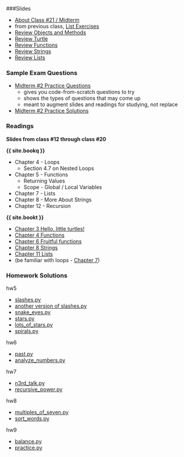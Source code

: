 <a name="class21"></a>

###Slides

* [About Class #21 / Midterm](classes/21/meta.html)
* from previous class, [List Exercises](classes/20/list_exercises.html)
* [Review Objects and Methods](classes/21/objects.html)
* [Review Turtle](classes/21/turtle.html)
* [Review Functions](classes/21/functions.html)
* [Review Strings](classes/21/strings.html)
* [Review Lists](classes/21/lists.html)

<!-- * [Selected Homework Solutions](classes/21/homework_solutions.html) -->
 
<a name="midterm2practice"></a>

### Sample Exam Questions

* [Midterm #2 Practice Questions](resources/handouts/midterm_2/midterm_2_practice.pdf)
	* gives you code-from-scratch questions to try
	* shows the types of questions that may come up
	* meant to augment slides and readings for studying, not replace
* [Midterm #2 Practice Solutions](resources/handouts/midterm_2/midterm_2_practice_solutions.pdf)


### Readings

__Slides from class #12 through class #20__

__{{ site.bookq }}__

* Chapter 4 - Loops
	* Section 4.7 on Nested Loops
* Chapter 5 - Functions
	* Returning Values
	* Scope - Global / Local Variables
* Chapter 7 - Lists
* Chapter 8 - More About Strings 
* Chapter 12 - Recursion

__{{ site.bookt }}__

* [Chapter 3 Hello, little turtles!](http://openbookproject.net/thinkcs/python/english3e/hello_little_turtles.html)
* [Chapter 4 Functions](http://openbookproject.net/thinkcs/python/english3e/functions.html)
* [Chapter 6 Fruitful functions](http://openbookproject.net/thinkcs/python/english3e/fruitful_functions.html)
* [Chapter 8 Strings](http://openbookproject.net/thinkcs/python/english3e/strings.html)
* [Chapter 11 Lists](http://openbookproject.net/thinkcs/python/english3e/lists.html)
* (be familiar with loops - [Chapter 7](http://openbookproject.net/thinkcs/python/english3e/iteration.html))

<a name="midterm2hw"></a>

### Homework Solutions

hw5

* [slashes.py](resources/code/hw5/slashes.py)
* [another version of slashes.py](resources/code/hw5/slashes_2.py)
* [snake_eyes.py](resources/code/hw5/snake_eyes.py)
* [stars.py](resources/code/hw5/stars.py)
* [lots_of_stars.py](resources/code/hw5/lots_of_stars.py)
* [spirals.py](resources/code/hw5/spirals.py)

hw6

* [past.py](resources/code/hw6/past.py)
* [analyze_numbers.py](resources/code/hw6/analyze_numbers.py)

hw7

* [n3rd_talk.py](resources/code/hw7/n3rd_talk.py)
* [recursive_power.py](resources/code/hw7/recursive_power.py)

hw8

* [multiples_of_seven.py](resources/code/hw8/multiples_of_seven.py)
* [sort_words.py](resources/code/hw8/sort_words.py)

hw9

* [balance.py](resources/code/hw9/balance.py)
* [practice.py](resources/code/hw9/practice.py)
